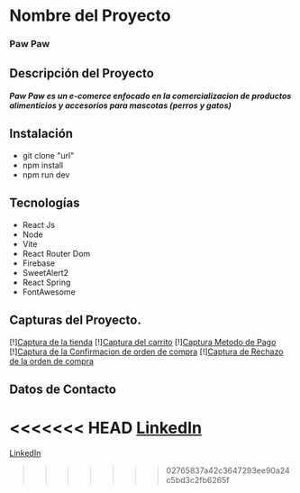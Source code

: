 # Nombre del Proyecto
### Paw Paw
## Descripción del Proyecto
#####  Paw Paw es un e-comerce enfocado en la comercializacion de productos alimenticios y accesorios para mascotas (perros y gatos)
## Instalación
- git clone "url"
- npm install
- npm run dev
## Tecnologías
- React Js
- Node
- Vite
- React Router Dom
- Firebase
- SweetAlert2
- React Spring
- FontAwesome
## Capturas del Proyecto.
[!][Captura de la tienda](https://drive.google.com/file/d/1AF-QRYzWFaU9S0PMU0dH_y-T25GJrMhI/view?usp=drive_link )
[!][Captura del carrito](https://drive.google.com/file/d/1nuaFGfR8iXVI7vkiTbGEZ8sApCDSQiWE/view?usp=drive_link)
[!][Captura Metodo de Pago](https://drive.google.com/file/d/1GydcgVSJiwjsH_idmM9cfYBwKsl02rkc/view?usp=drive_link )
[!][Captura de la Confirmacion de orden de compra](https://drive.google.com/file/d/120emubsld3_PPLs_8u0K90ABjFE0Ottl/view?usp=drive_link )
[!][Captura de Rechazo de la orden de compra](https://drive.google.com/file/d/1tX3SknWORBo7NX_UcIOwTeWox_Q2Et7x/view?usp=drive_link )

## Datos de Contacto
<<<<<<< HEAD
[LinkedIn](http://https://www.linkedin.com/in/ayelen-castillo-789ba2258/ "LinkedIn")
=======
[LinkedIn](http://https://www.linkedin.com/in/ayelen-castillo-789ba2258/ "LinkedIn")
>>>>>>> 02765837a42c3647293ee90a24c5bd3c2fb6265f
